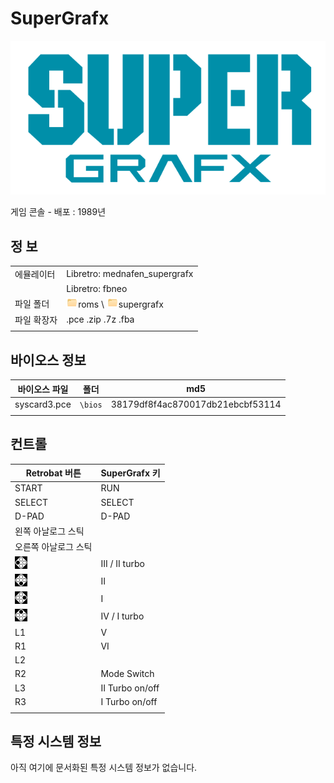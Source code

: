 # SuperGrafx

![](title.svg)

게임 콘솔 - 배포 : 1989년


## 정 보

|||
|---|---|
| 에뮬레이터 | Libretro: mednafen_supergrafx |
|  | Libretro: fbneo |
| 파일 폴더 | ![](../../icon.png)roms \ ![](../../icon.png)supergrafx |
| 파일 확장자 | .pce .zip .7z .fba |
|||


## 바이오스 정보

| 바이오스 파일 | 폴더 | md5 |
|---|---|---|
| syscard3.pce | `\bios` | 38179df8f4ac870017db21ebcbf53114 |
|||


## 컨트롤

| Retrobat 버튼 | SuperGrafx 키 |
|---|---|
| START | RUN |
| SELECT | SELECT |
| D-PAD | D-PAD |
| 왼쪽 아날로그 스틱 |  |
| 오른쪽 아날로그 스틱 |  |
| ![](../../west.webp) | III / II turbo |
| ![](../../south.webp) | II |
| ![](../../east.webp) | I |
| ![](../../north.webp) | IV / I turbo |
| L1 | V |
| R1 | VI |
| L2 |  |
| R2 | Mode Switch |
| L3 | II Turbo on/off |
| R3 | I Turbo on/off |
|||


## 특정 시스템 정보

아직 여기에 문서화된 특정 시스템 정보가 없습니다.